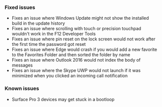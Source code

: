 ### Fixed issues
- Fixes an issue where Windows Update might not show the installed build in the update history
- Fixes an issue where scrolling with touch or precision touchpad wouldn't work in the F12 Developer Tools
- Fixes an issue where pin reset on the lock screen would not work after the first time the password got reset
- Fixes an issue where Edge would crash if you would add a new favorite to the Favorites Folder and then sorted the folder by name
- Fixes an issue where Outlook 2016 would not index the body of messages
- Fixes an issue where the Skype UWP would not launch if it was minimized when you clicked an incoming call notification

### Known issues
- Surface Pro 3 devices may get stuck in a bootloop